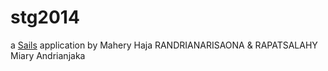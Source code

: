 # stg2014

a [Sails](http://sailsjs.org) application by Mahery Haja RANDRIANARISAONA & RAPATSALAHY  Miary Andrianjaka 
